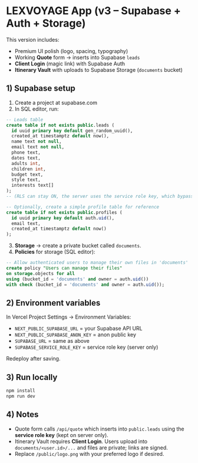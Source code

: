 # LEXVOYAGE App (v3 – Supabase + Auth + Storage)

This version includes:
- Premium UI polish (logo, spacing, typography)
- Working **Quote** form → inserts into Supabase `leads`
- **Client Login** (magic link) with Supabase Auth
- **Itinerary Vault** with uploads to Supabase Storage (`documents` bucket)

## 1) Supabase setup
1. Create a project at supabase.com
2. In SQL editor, run:

```sql
-- Leads table
create table if not exists public.leads (
  id uuid primary key default gen_random_uuid(),
  created_at timestamptz default now(),
  name text not null,
  email text not null,
  phone text,
  dates text,
  adults int,
  children int,
  budget text,
  style text,
  interests text[]
);
-- (RLS can stay ON, the server uses the service role key, which bypasses RLS.)

-- Optionally, create a simple profile table for reference
create table if not exists public.profiles (
  id uuid primary key default auth.uid(),
  email text,
  created_at timestamptz default now()
);
```

3. **Storage** → create a private bucket called `documents`.
4. **Policies** for storage (SQL editor):
```sql
-- Allow authenticated users to manage their own files in 'documents'
create policy "Users can manage their files"
on storage.objects for all
using (bucket_id = 'documents' and owner = auth.uid())
with check (bucket_id = 'documents' and owner = auth.uid());
```

## 2) Environment variables
In Vercel Project Settings → Environment Variables:

- `NEXT_PUBLIC_SUPABASE_URL` = your Supabase API URL  
- `NEXT_PUBLIC_SUPABASE_ANON_KEY` = anon public key  
- `SUPABASE_URL` = same as above  
- `SUPABASE_SERVICE_ROLE_KEY` = service role key (server only)

Redeploy after saving.

## 3) Run locally
```bash
npm install
npm run dev
```

## 4) Notes
- Quote form calls `/api/quote` which inserts into `public.leads` using the **service role key** (kept on server only).
- Itinerary Vault requires **Client Login**. Users upload into `documents/<user.id>/...` and files are private; links are signed.
- Replace `/public/logo.png` with your preferred logo if desired.
